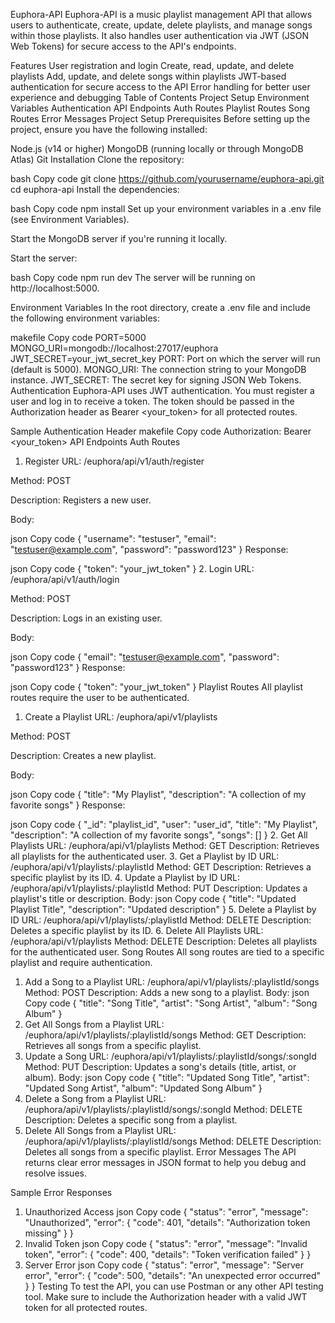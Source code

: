 Euphora-API
Euphora-API is a music playlist management API that allows users to authenticate, create, update, delete playlists, and manage songs within those playlists. It also handles user authentication via JWT (JSON Web Tokens) for secure access to the API's endpoints.

Features
User registration and login
Create, read, update, and delete playlists
Add, update, and delete songs within playlists
JWT-based authentication for secure access to the API
Error handling for better user experience and debugging
Table of Contents
Project Setup
Environment Variables
Authentication
API Endpoints
Auth Routes
Playlist Routes
Song Routes
Error Messages
Project Setup
Prerequisites
Before setting up the project, ensure you have the following installed:

Node.js (v14 or higher)
MongoDB (running locally or through MongoDB Atlas)
Git
Installation
Clone the repository:

bash
Copy code
git clone https://github.com/yourusername/euphora-api.git
cd euphora-api
Install the dependencies:

bash
Copy code
npm install
Set up your environment variables in a .env file (see Environment Variables).

Start the MongoDB server if you're running it locally.

Start the server:

bash
Copy code
npm run dev
The server will be running on http://localhost:5000.

Environment Variables
In the root directory, create a .env file and include the following environment variables:

makefile
Copy code
PORT=5000
MONGO_URI=mongodb://localhost:27017/euphora
JWT_SECRET=your_jwt_secret_key
PORT: Port on which the server will run (default is 5000).
MONGO_URI: The connection string to your MongoDB instance.
JWT_SECRET: The secret key for signing JSON Web Tokens.
Authentication
Euphora-API uses JWT authentication. You must register a user and log in to receive a token. The token should be passed in the Authorization header as Bearer <your_token> for all protected routes.

Sample Authentication Header
makefile
Copy code
Authorization: Bearer <your_token>
API Endpoints
Auth Routes
1. Register
URL: /euphora/api/v1/auth/register

Method: POST

Description: Registers a new user.

Body:

json
Copy code
{
  "username": "testuser",
  "email": "testuser@example.com",
  "password": "password123"
}
Response:

json
Copy code
{
  "token": "your_jwt_token"
}
2. Login
URL: /euphora/api/v1/auth/login

Method: POST

Description: Logs in an existing user.

Body:

json
Copy code
{
  "email": "testuser@example.com",
  "password": "password123"
}
Response:

json
Copy code
{
  "token": "your_jwt_token"
}
Playlist Routes
All playlist routes require the user to be authenticated.

1. Create a Playlist
URL: /euphora/api/v1/playlists

Method: POST

Description: Creates a new playlist.

Body:

json
Copy code
{
  "title": "My Playlist",
  "description": "A collection of my favorite songs"
}
Response:

json
Copy code
{
  "_id": "playlist_id",
  "user": "user_id",
  "title": "My Playlist",
  "description": "A collection of my favorite songs",
  "songs": []
}
2. Get All Playlists
URL: /euphora/api/v1/playlists
Method: GET
Description: Retrieves all playlists for the authenticated user.
3. Get a Playlist by ID
URL: /euphora/api/v1/playlists/:playlistId
Method: GET
Description: Retrieves a specific playlist by its ID.
4. Update a Playlist by ID
URL: /euphora/api/v1/playlists/:playlistId
Method: PUT
Description: Updates a playlist's title or description.
Body:
json
Copy code
{
  "title": "Updated Playlist Title",
  "description": "Updated description"
}
5. Delete a Playlist by ID
URL: /euphora/api/v1/playlists/:playlistId
Method: DELETE
Description: Deletes a specific playlist by its ID.
6. Delete All Playlists
URL: /euphora/api/v1/playlists
Method: DELETE
Description: Deletes all playlists for the authenticated user.
Song Routes
All song routes are tied to a specific playlist and require authentication.

1. Add a Song to a Playlist
URL: /euphora/api/v1/playlists/:playlistId/songs
Method: POST
Description: Adds a new song to a playlist.
Body:
json
Copy code
{
  "title": "Song Title",
  "artist": "Song Artist",
  "album": "Song Album"
}
2. Get All Songs from a Playlist
URL: /euphora/api/v1/playlists/:playlistId/songs
Method: GET
Description: Retrieves all songs from a specific playlist.
3. Update a Song
URL: /euphora/api/v1/playlists/:playlistId/songs/:songId
Method: PUT
Description: Updates a song's details (title, artist, or album).
Body:
json
Copy code
{
  "title": "Updated Song Title",
  "artist": "Updated Song Artist",
  "album": "Updated Song Album"
}
4. Delete a Song from a Playlist
URL: /euphora/api/v1/playlists/:playlistId/songs/:songId
Method: DELETE
Description: Deletes a specific song from a playlist.
5. Delete All Songs from a Playlist
URL: /euphora/api/v1/playlists/:playlistId/songs
Method: DELETE
Description: Deletes all songs from a specific playlist.
Error Messages
The API returns clear error messages in JSON format to help you debug and resolve issues.

Sample Error Responses
1. Unauthorized Access
json
Copy code
{
  "status": "error",
  "message": "Unauthorized",
  "error": {
    "code": 401,
    "details": "Authorization token missing"
  }
}
2. Invalid Token
json
Copy code
{
  "status": "error",
  "message": "Invalid token",
  "error": {
    "code": 400,
    "details": "Token verification failed"
  }
}
3. Server Error
json
Copy code
{
  "status": "error",
  "message": "Server error",
  "error": {
    "code": 500,
    "details": "An unexpected error occurred"
  }
}
Testing
To test the API, you can use Postman or any other API testing tool. Make sure to include the Authorization header with a valid JWT token for all protected routes.